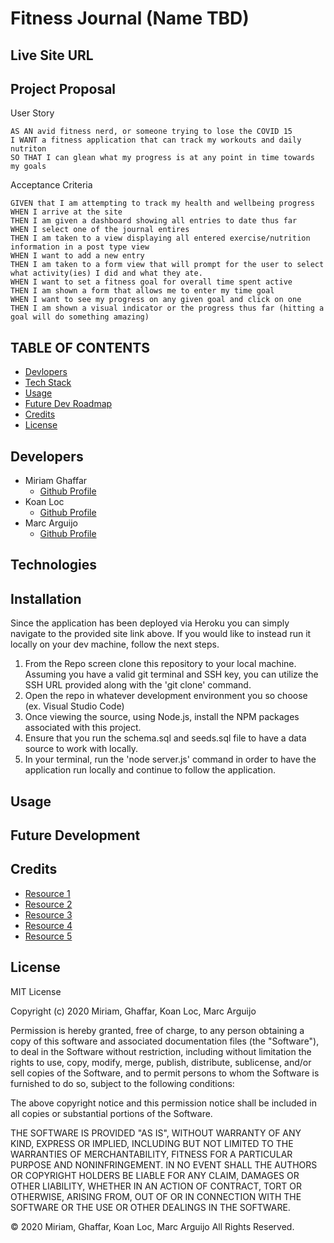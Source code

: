 # Fitness Journal (Name TBD)

## Live Site URL

## Project Proposal

User Story

```
AS AN avid fitness nerd, or someone trying to lose the COVID 15
I WANT a fitness application that can track my workouts and daily nutriton
SO THAT I can glean what my progress is at any point in time towards my goals
```

Acceptance Criteria

```
GIVEN that I am attempting to track my health and wellbeing progress
WHEN I arrive at the site
THEN I am given a dashboard showing all entries to date thus far
WHEN I select one of the journal entires
THEN I am taken to a view displaying all entered exercise/nutrition information in a post type view
WHEN I want to add a new entry
THEN I am taken to a form view that will prompt for the user to select what activity(ies) I did and what they ate.
WHEN I want to set a fitness goal for overall time spent active
THEN I am shown a form that allows me to enter my time goal
WHEN I want to see my progress on any given goal and click on one
THEN I am shown a visual indicator or the progress thus far (hitting a goal will do something amazing)
```

## TABLE OF CONTENTS

-   [Devlopers](#developers)
-   [Tech Stack](#technologies)
-   [Usage](#usage)
-   [Future Dev Roadmap](#future_development)
-   [Credits](#credits)
-   [License](#license)

## Developers

-   Miriam Ghaffar
    -   [Github Profile](https://github.com/mghaffar89)
-   Koan Loc
    -   [Github Profile](https://github.com/loc-koan)
-   Marc Arguijo
    -   [Github Profile](https://github.com/On-Your-Marc-GO)

## Technologies

## Installation

Since the application has been deployed via Heroku you can simply navigate to the provided site link above. If you would like to instead run it locally on your dev machine, follow the next steps.

1. From the Repo screen clone this repository to your local machine. Assuming you have a valid git terminal and SSH key, you can utilize the SSH URL provided along with the 'git clone' command.
2. Open the repo in whatever development environment you so choose (ex. Visual Studio Code)
3. Once viewing the source, using Node.js, install the NPM packages
   associated with this project.
4. Ensure that you run the schema.sql and seeds.sql file to have a data source to work with locally.
5. In your terminal, run the 'node server.js' command in order to have the application run locally and continue to follow the application.

## Usage

## Future Development

## Credits

-   [Resource 1](www.google.com)
-   [Resource 2](www.google.com)
-   [Resource 3](www.google.com)
-   [Resource 4](www.google.com)
-   [Resource 5](www.google.com)

## License

MIT License

Copyright (c) 2020 Miriam, Ghaffar, Koan Loc, Marc Arguijo

Permission is hereby granted, free of charge, to any person obtaining a copy
of this software and associated documentation files (the "Software"), to deal
in the Software without restriction, including without limitation the rights
to use, copy, modify, merge, publish, distribute, sublicense, and/or sell
copies of the Software, and to permit persons to whom the Software is
furnished to do so, subject to the following conditions:

The above copyright notice and this permission notice shall be included in all
copies or substantial portions of the Software.

THE SOFTWARE IS PROVIDED "AS IS", WITHOUT WARRANTY OF ANY KIND, EXPRESS OR
IMPLIED, INCLUDING BUT NOT LIMITED TO THE WARRANTIES OF MERCHANTABILITY,
FITNESS FOR A PARTICULAR PURPOSE AND NONINFRINGEMENT. IN NO EVENT SHALL THE
AUTHORS OR COPYRIGHT HOLDERS BE LIABLE FOR ANY CLAIM, DAMAGES OR OTHER
LIABILITY, WHETHER IN AN ACTION OF CONTRACT, TORT OR OTHERWISE, ARISING FROM,
OUT OF OR IN CONNECTION WITH THE SOFTWARE OR THE USE OR OTHER DEALINGS IN THE
SOFTWARE.

© 2020 Miriam, Ghaffar, Koan Loc, Marc Arguijo All Rights Reserved.
